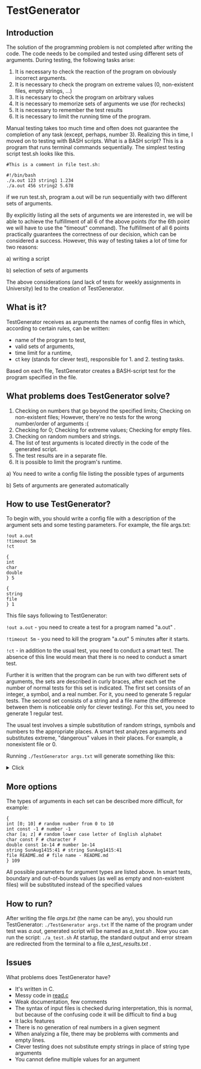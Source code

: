 # TestGenerator
## Introduction

The solution of the programming problem is not completed after writing the code. The code needs to be compiled and tested using different sets of arguments.
During testing, the following tasks arise:
1. It is necessary to check the reaction of the program on obviously incorrect arguments.
2. It is necessary to check the program on extreme values (0, non-existent files, empty strings, ...)
3. It is necessary to check the program on arbitrary values
4. It is necessary to memorize sets of arguments we use (for rechecks)
5. It is necessary to remember the test results
6. It is necessary to limit the running time of the program.

Manual testing takes too much time and often does not guarantee the completion of any task (except, perhaps, number 3). Realizing this in time, I moved on to testing with BASH scripts.
What is a BASH script? This is a program that runs terminal commands sequentially. The simplest testing script test.sh looks like this.

```
#This is a comment in file test.sh:

#!/bin/bash
./a.out 123 string1 1.234
./a.out 456 string2 5.678
```

if we run test.sh, program a.out will be run sequentially with two different sets of arguments.

By explicitly listing all the sets of arguments we are interested in, we will be able to achieve the fulfillment of all 6 of the above points (for the 6th point we will have to use the "timeout" command).
The fulfillment of all 6 points practically guarantees the correctness of our decision, which can be considered a success. However, this way of testing takes a lot of time for two reasons:

  a) writing a script
  
  b) selection of sets of arguments

The above considerations (and lack of tests for weekly assignments in University) led to the creation of TestGenerator.


## What is it?
	
TestGenerator receives as arguments the names of config files in which, according to certain rules, can be written:
 - name of the program to test,
 - valid sets of arguments,
 - time limit for a runtime,
 - ct key (stands for clever test), responsible for 1. and 2. testing tasks.
 
Based on each file, TestGenerator creates a BASH-script test for the program specified in the file.


## What problems does TestGenerator solve?

1. Checking on numbers that go beyond the specified limits; Checking on non-existent files; However, there're no tests for the wrong number/order of arguments :(
2. Checking for 0; Checking for extreme values; Checking for empty files.
3. Checking on random numbers and strings.
4. The list of test arguments is located directly in the code of the generated script.
5. The test results are in a separate file.
6. It is possible to limit the program's runtime.

  a) You need to write a config file listing the possible types of arguments
  
  b) Sets of arguments are generated automatically

## How to use TestGenerator?

To begin with, you should write a config file with a description of the argument sets and some testing parameters.
For example, the file args.txt:

```
!out a.out
!timeout 5m
!ct

{
int
char
double
} 5

{
string
file
} 1
```

This file says following to TestGenerator:

```!out a.out``` - you need to create a test for a program named "a.out" .

```!timeout 5m``` - you need to kill the program "a.out" 5 minutes after it starts.

```!ct``` - in addition to the usual test, you need to conduct a smart test. The absence of this line would mean that there is no need to conduct a smart test.

Further it is written that the program can be run with two different sets of arguments, the sets are described in curly braces, after each set the number of normal tests for this set is indicated.
The first set consists of an integer, a symbol, and a real number. For it, you need to generate 5 regular tests.
The second set consists of a string and a file name (the difference between them is noticeable only for clever testing). For this set, you need to generate 1 regular test.

The usual test involves a simple substitution of random strings, symbols and numbers to the appropriate places.
A smart test analyzes arguments and substitutes extreme, "dangerous" values in their places. For example, a nonexistent file or 0.

Running ```./TestGenerator args.txt``` will generate something like this:

<details><summary>Click</summary>

```
#!/bin/bash

# It's a comment!
Test_Filename=a_test_results.txt
Timeout_Returned=124
Timeout_Time=5m
out=a.out
touch $Test_Filename # created file for test_results
exec &>$Test_Filename # redirected standard output from command line to output file
echo "~~~~~~~~~~~~~~~~Test starts now!~~~~~~~~~~~~~~~~"
echo
echo "-_-_-_-_-_-Clever test starts here!-_-_-_-_-_-"
touch Empty.txt
	j=1
	for Args in "-1  0.329 " "1  -0.946 " "0 �-1.84 " "40133809 \ 1.553 " "04234383 ; 0 "
	do
		echo
		echo "Test #1.$j"
		j=$(( $j + 1 ))
		echo "./$out $Args"
		timeout "$Timeout_Time" ./$out $Args
		if [[ $? -eq $Timeout_Returned ]]; then
			echo "Timeout ($Timeout_Time)!"
		fi
		echo
	done
	j=1
	for Args in "X
                       y5O$T " "�̢ P/�o. "
	do
		echo
		echo "Test #2.$j"
		j=$(( $j + 1 ))
		echo "./$out $Args"
		timeout "$Timeout_Time" ./$out $Args
		if [[ $? -eq $Timeout_Returned ]]; then
			echo "Timeout ($Timeout_Time)!"
		fi
		echo
	done
rm Empty.txt
echo
echo
echo "~_~_~_~_~_~Clever test ends here!~_~_~_~_~_~"
echo
echo
echo "*^*^*^*^*^*Normal test starts here!*^*^*^*^*^*"
echo
echo
	j=1
	for Args in "43363828  -0.792 " "33590091 W 0.508 " "91200964 + 23.469 " "-5602189 ; 0.686 " "34616253 �0.155 "
	do
		echo
		echo "Test #1.$j"
		j=$(( $j + 1 ))
		echo "./$out $Args"
		timeout "$Timeout_Time" ./$out $Args
		if [[ $? -eq $Timeout_Returned ]]; then
			echo "Timeout ($Timeout_Time)!"
		fi
		echo
	done
	j=1
	for Args in "�E\B8m H�>8m "
	do
		echo
		echo "Test #2.$j"
		j=$(( $j + 1 ))
		echo "./$out $Args"
		timeout "$Timeout_Time" ./$out $Args
		if [[ $? -eq $Timeout_Returned ]]; then
			echo "Timeout ($Timeout_Time)!"
		fi
		echo
	done
echo
echo
echo "*.*.*.*.*.*Normal test ends here!*.*.*.*.*.*"
```
</details>

## More options


The types of arguments in each set can be described more difficult, for example:
```
{
int [0; 10] # random number from 0 to 10
int const -1 # number -1
char [a; z] # random lower case letter of English alphabet
char const F # character F
double const 1e-14 # number 1e-14
string SunAug1415:41 # string SunAug1415:41
file README.md # file name - README.md
} 109
```
All possible parameters for argument types are listed above. In smart tests, boundary and out-of-bounds values (as well as empty and non-existent files) will be substituted instead of the specified values
	
## How to run?
  
After writing the file *args.txt* (the name can be any), you should run TestGenerator: 
```./TestGenerator args.txt```
If the name of the program under test was *a.out*, generated script will be named as *a_test.sh* .
Now you can run the script: 
```./a_test.sh```
At startup, the standard output and error stream are redirected from the terminal to a file *a_test_results.txt* .

## Issues

What problems does TestGenerator have?

* It's written in C. 
* Messy code in [read.c](read.c)
* Weak documentation, few comments
* The syntax of input files is checked during interpretation, this is normal, but because of the confusing code it will be difficult to find a bug
* It lacks features 
* There is no generation of real numbers in a given segment
* When analyzing a file, there may be problems with comments and empty lines.
* Clever testing does not substitute empty strings in place of string type arguments
* You cannot define multiple values for an argument
